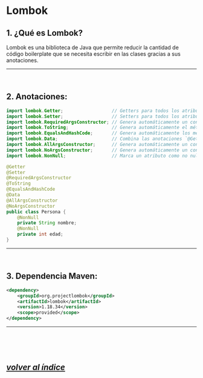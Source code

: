 # Lombok

## 1. ¿Qué es Lombok?
Lombok es una biblioteca de Java que permite reducir la cantidad de código boilerplate que se necesita escribir en las clases gracias a sus anotaciones.

---
<br>

## 2. Anotaciones:
```java
import lombok.Getter;                  // Getters para todos los atributos.
import lombok.Setter;                  // Setters para todos los atributos.
import lombok.RequiredArgsConstructor; // Genera automáticamente un constructor con todos los atributos que son `final` o `@NonNull`.
import lombok.ToString;                // Genera automáticamente el método `toString()`.
import lombok.EqualsAndHashCode;       // Genera automáticamente los métodos `equals()` y `hashCode()`.
import lombok.Data;                    // Combina las anotaciones `@Getter`, `@Setter`, `@RequiredArgsConstructor`, `@ToString` y `@EqualsAndHashCode`.
import lombok.AllArgsConstructor;      // Genera automáticamente un constructor con todos los atributos.
import lombok.NoArgsConstructor;       // Genera automáticamente un constructor vacío.
import lombok.NonNull;                 // Marca un atributo como no nulo.

@Getter
@Setter
@RequiredArgsConstructor
@ToString
@EqualsAndHashCode
@Data
@AllArgsConstructor
@NoArgsConstructor
public class Persona {
    @NonNull
    private String nombre;
    @NonNull
    private int edad;
}
```
---
<br>

## 3. Dependencia Maven:
```xml
<dependency>
    <groupId>org.projectlombok</groupId>
    <artifactId>lombok</artifactId>
    <version>1.18.34</version>
    <scope>provided</scope>
</dependency>
```
---
<br><br><br>

## *[volver al índice](../../README.md)*